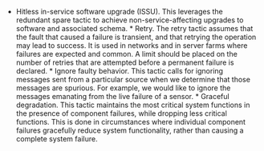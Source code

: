 *  Hitless in-service software upgrade (ISSU). This leverages the redundant spare tactic to achieve non-service-affecting upgrades to software and associated schema. *  Retry. The retry tactic assumes that the fault that caused a failure is transient, and that retrying the operation may lead to success. It is used in networks and in server farms where failures are expected and common. A limit should be placed on the number of retries that are attempted before a permanent failure is declared. *  Ignore faulty behavior. This tactic calls for ignoring messages sent from a particular source when we determine that those messages are spurious. For example, we would like to ignore the messages emanating from the live failure of a sensor. *  Graceful degradation. This tactic maintains the most critical system functions in the presence of component failures, while dropping less critical functions. This is done in circumstances where individual component failures gracefully reduce system functionality, rather than causing a complete system failure.